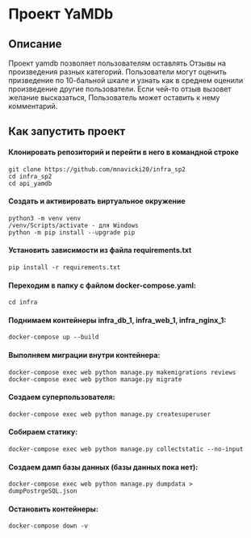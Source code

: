 # Проект YaMDb

## Описание

Проект yamdb позволяет пользователям оставлять Отзывы на произведения разных категорий. Пользователи могут оценить призведение по 10-бальной шкале и узнать как в среднем оценили произведение другие пользователи. Если чей-то отзыв вызовет желание высказаться, Пользователь может оставить к нему комментарий.


## Как запустить проект

#### Клонировать репозиторий и перейти в него в командной строке

```shell
git clone https://github.com/mnavicki20/infra_sp2
cd infra_sp2
cd api_yamdb
```

#### Cоздать и активировать виртуальное окружение

```shell
python3 -m venv venv
/venv/Scripts/activate - для Windows
python -m pip install --upgrade pip
```

#### Установить зависимости из файла requirements.txt

```shell
pip install -r requirements.txt
```

#### Переходим в папку с файлом docker-compose.yaml:

```shell
cd infra
```

#### Поднимаем контейнеры infra_db_1, infra_web_1, infra_nginx_1:

```shell
docker-compose up --build
```

#### Выполняем миграции внутри контейнера:

```shell
docker-compose exec web python manage.py makemigrations reviews
docker-compose exec web python manage.py migrate
```

#### Создаем суперпользователя:

```shell
docker-compose exec web python manage.py createsuperuser
```

#### Собираем статику:

```shell
docker-compose exec web python manage.py collectstatic --no-input
```

#### Создаем дамп базы данных (базы данных пока нет):

```shell
docker-compose exec web python manage.py dumpdata > dumpPostrgeSQL.json
```

#### Остановить контейнеры:

```shell
docker-compose down -v
```
